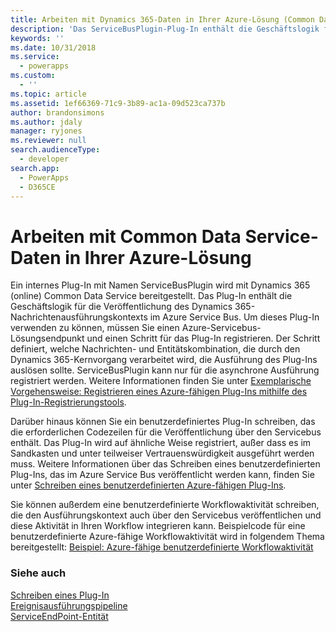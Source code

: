 ```yaml
---
title: Arbeiten mit Dynamics 365-Daten in Ihrer Azure-Lösung (Common Data Service) | Microsoft Docs
description: 'Das ServiceBusPlugin-Plug-In enthält die Geschäftslogik für die Veröffentlichung des Dynamics 365-Nachrichtenausführungskontexts auf dem Azure-Servicebus. Um dieses Plug-In verwenden zu können, müssen Sie einen Azure-Servicebus-Lösungsendpunkt und einen Schritt für das Plug-In registrieren. Der Schritt definiert, welche Nachrichten- und Entitätskombination, die durch den Dynamics 365-Kernvorgang verarbeitet wird, die Ausführung des Plug-Ins auslösen sollte. ServiceBusPlugin kann nur für die asynchrone Ausführung registriert werden.'
keywords: ''
ms.date: 10/31/2018
ms.service:
  - powerapps
ms.custom:
  - ''
ms.topic: article
ms.assetid: 1ef66369-71c9-3b89-ac1a-09d523ca737b
author: brandonsimons
ms.author: jdaly
manager: ryjones
ms.reviewer: null
search.audienceType:
  - developer
search.app:
  - PowerApps
  - D365CE
---
```


# <a name="work-with-common-data-service-data-in-your-azure-solution"></a>Arbeiten mit Common Data Service-Daten in Ihrer Azure-Lösung

Ein internes Plug-In mit Namen ServiceBusPlugin wird mit Dynamics 365 (online) Common Data Service bereitgestellt. Das Plug-In enthält die Geschäftslogik für die Veröffentlichung des Dynamics 365-Nachrichtenausführungskontexts im Azure Service Bus. Um dieses Plug-In verwenden zu können, müssen Sie einen Azure-Servicebus-Lösungsendpunkt und einen Schritt für das Plug-In registrieren. Der Schritt definiert, welche Nachrichten- und Entitätskombination, die durch den Dynamics 365-Kernvorgang verarbeitet wird, die Ausführung des Plug-Ins auslösen sollte. ServiceBusPlugin kann nur für die asynchrone Ausführung registriert werden. Weitere Informationen finden Sie unter [Exemplarische Vorgehensweise: Registrieren eines Azure-fähigen Plug-Ins mithilfe des Plug-In-Registrierungstools](walkthrough-register-azure-aware-plug-in-using-plug-in-registration-tool.md).  
  
 Darüber hinaus können Sie ein benutzerdefiniertes Plug-In schreiben, das die erforderlichen Codezeilen für die Veröffentlichung über den Servicebus enthält. Das Plug-In wird auf ähnliche Weise registriert, außer dass es im Sandkasten und unter teilweiser Vertrauenswürdigkeit ausgeführt werden muss. Weitere Informationen über das Schreiben eines benutzerdefinierten Plug-Ins, das im Azure Service Bus veröffentlicht werden kann, finden Sie unter [Schreiben eines benutzerdefinierten Azure-fähigen Plug-Ins](write-custom-azure-aware-plugin.md).  
  
 Sie können außerdem eine benutzerdefinierte Workflowaktivität schreiben, die den Ausführungskontext auch über den Servicebus veröffentlichen und diese Aktivität in Ihren Workflow integrieren kann. Beispielcode für eine benutzerdefinierte Azure-fähige Workflowaktivität wird in folgendem Thema bereitgestellt: [Beispiel: Azure-fähige benutzerdefinierte Workflowaktivität](/dynamics365/customer-engagement/developer/sample-azure-aware-custom-workflow-activity) 
  
### <a name="see-also"></a>Siehe auch  
[Schreiben eines Plug-In](write-plug-in.md)<br/>
[Ereignisausführungspipeline](event-framework.md#event-execution-pipeline)<br/> 
[ServiceEndPoint-Entität](reference/entities/serviceendpoint.md)<br/>
